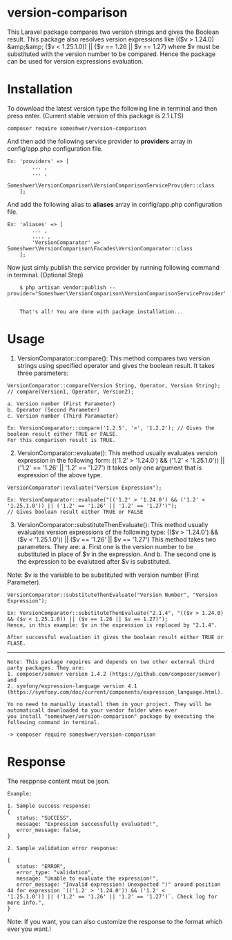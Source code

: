 # version-comparison
This Laravel package compares two version strings and gives the Boolean result. This package also resolves version expressions like (($v > 1.24.0) &amp;&amp; ($v &lt; 1.25.1.0)) || ($v == 1.26 || $v == 1.27) where $v must be substituted with the version number to be compared.
Hence the package can be used for version expressions evaluation.

# Installation
 To download the latest version type the following line in terminal and then press enter. 
 (Current stable version of this package is 2.1 LTS)
    
    composer require someshwer/version-comparison
 
 And then add the following service provider to <b>providers</b> array in config/app.php configuration file.
 
    Ex: 'providers' => [
            ... ,
            ... ,
            Someshwer\VersionComparison\VersionComparisonServiceProvider::class
        ]; 
        
  And add the following alias to <b>aliases</b> array in config/app.php configuration file.
  
    Ex: 'aliases' => [
            ... ,
            .... ,
            'VersionComparator' => Someshwer\VersionComparison\Facades\VersionComparator::class
        ]; 
       
  Now just simly publish the service provider by running following command in terminal. (Optional Step)
  
        $ php artisan vendor:publish --provider="Someshwer\VersionComparison\VersionComparisonServiceProvider"
        
        
        That's all! You are done with package installation...
        
        
  # Usage
  1. VersionComparator::compare(): 
  This method compares two version strings using specified operator and gives the boolean result. It takes three parameters:
    
    VersionComparator::compare(Version String, Operator, Version String); // compare(Version1, Operator, Version2);
    
    a. Version number (First Parameter)
    b. Operator (Second Parameter)
    c. Version number (Third Paramaeter)
    
    Ex: VersionComparator::compare('1.2.5', '>', '1.2.2'); // Gives the boolean result either TRUE or FALSE. 
    For this comparison result is TRUE.
    
  2. VersionComparator::evaluate(): 
  This method usually evaluates version expression in the following form: 
  (('1.2' > '1.24.0') && ('1.2' < '1.25.1.0')) || ('1.2' == '1.26' || '1.2' == '1.27')
  It takes only one argument that is expression of the above type. 
 
    VersionComparator::evaluate("Version Expression"); 
    
    Ex: VersionComparator::evaluate("(('1.2' > '1.24.0') && ('1.2' < '1.25.1.0')) || ('1.2' == '1.26' || '1.2' == '1.27')");
    // Gives boolean result either TRUE or FALSE
    
  3. VersionComparator::substituteThenEvaluate(): 
  This method usually evaluates version expressions of the following type:
  (($v > '1.24.0') && ($v < '1.25.1.0')) || ($v == '1.26' || $v == '1.27')
  This method takes two parameters. They are: a. First one is the version number to be substituted in place of $v in the expression.
                                              And b. The second one is the expression to be evalutaed after $v is substituted.
  
  Note: $v is the variable to be substituted with version number (First Parameter).
    
    VersionComparator::substituteThenEvaluate("Version Number", "Version Expression");
    
    Ex: VersionComparator::substituteThenEvaluate("2.1.4", "(($v > 1.24.0) && ($v < 1.25.1.0)) || ($v == 1.26 || $v == 1.27)");
    Hence, in this example: $v in the expression is replaced by "2.1.4".
    
    After successful evaluation it gives the boolean result either TRUE or FLASE.
--------------------
    
    Note: This package requires and depends on two other external third party packages. They are:
    1. composer/semver version 1.4.2 (https://github.com/composer/semver) and 
    2. symfony/expression-language version 4.1 (https://symfony.com/doc/current/components/expression_language.html).
    
    Yo no need to manually inastall them in your project. They will be automaticall downloaded to your vendor folder when ever 
    you install "someshwer/version-comparison" package by executing the following command in terminal.
    
    -> composer require someshwer/version-comparison
    
# Response

  The resppnse content msut be json.
   
    Example:
    
    1. Sample success response:
    {
       status: "SUCCESS",
       message: "Expression successfully evaluated!",
       error_message: false,
    }
    
    2. Sample validation error response:
    
    {
       status: "ERROR",
       error_type: "validation",
       message: "Unable to evaluate the expression!",
       error_message: "Invalid expression! Unexpected ")" around position 44 for expression `(('1.2' > '1.24.0')) && ('1.2' <                  '1.25.1.0')) || ('1.2' == '1.26' || '1.2' == '1.27')`. Check log for more info.",
    }
   
Note: If you want, you can also customize the response to the format which ever you want.!
  
  
